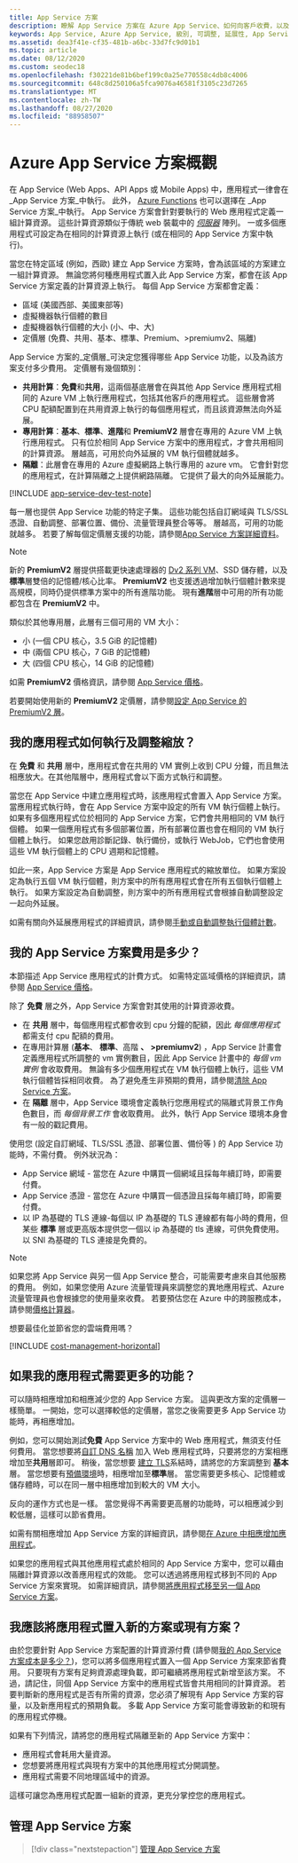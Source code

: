 ```yaml
---
title: App Service 方案
description: 瞭解 App Service 方案在 Azure App Service、如何向客戶收費，以及如何根據您的需求進行調整。
keywords: App Service, Azure App Service, 級別, 可調整, 延展性, App Service 方案, App Service 成本
ms.assetid: dea3f41e-cf35-481b-a6bc-33d7fc9d01b1
ms.topic: article
ms.date: 08/12/2020
ms.custom: seodec18
ms.openlocfilehash: f30221de81b6bef199c0a25e770558c4db8c4006
ms.sourcegitcommit: 648c8d250106a5fca9076a46581f3105c23d7265
ms.translationtype: MT
ms.contentlocale: zh-TW
ms.lasthandoff: 08/27/2020
ms.locfileid: "88958507"
---
```

# <a name="azure-app-service-plan-overview"></a>Azure App Service 方案概觀

在 App Service (Web Apps、API Apps 或 Mobile Apps) 中，應用程式一律會在 _App Service 方案_中執行。 此外， [Azure Functions](../azure-functions/functions-scale.md#app-service-plan) 也可以選擇在 _App Service 方案_中執行。 App Service 方案會針對要執行的 Web 應用程式定義一組計算資源。 這些計算資源類似于傳統 web 裝載中的 [_伺服器_](https://wikipedia.org/wiki/Server_farm) 陣列。 一或多個應用程式可設定為在相同的計算資源上執行 (或在相同的 App Service 方案中執行)。

當您在特定區域 (例如，西歐) 建立 App Service 方案時，會為該區域的方案建立一組計算資源。 無論您將何種應用程式置入此 App Service 方案，都會在該 App Service 方案定義的計算資源上執行。 每個 App Service 方案都會定義：

- 區域 (美國西部、美國東部等)
- 虛擬機器執行個體的數目
- 虛擬機器執行個體的大小 (小、中、大)
- 定價層 (免費、共用、基本、標準、Premium、>premiumv2、隔離) 

App Service 方案的_定價層_可決定您獲得哪些 App Service 功能，以及為該方案支付多少費用。 定價層有幾個類別：

- **共用計算**：**免費**和**共用**，這兩個基底層會在與其他 App Service 應用程式相同的 Azure VM 上執行應用程式，包括其他客戶的應用程式。 這些層會將 CPU 配額配置到在共用資源上執行的每個應用程式，而且該資源無法向外延展。
- **專用計算**：**基本**、**標準**、**進階**和 **PremiumV2** 層會在專用的 Azure VM 上執行應用程式。 只有位於相同 App Service 方案中的應用程式，才會共用相同的計算資源。 層越高，可用於向外延展的 VM 執行個體就越多。
- **隔離**：此層會在專用的 Azure 虛擬網路上執行專用的 azure vm。 它會針對您的應用程式，在計算隔離之上提供網路隔離。 它提供了最大的向外延展能力。

[!INCLUDE [app-service-dev-test-note](../../includes/app-service-dev-test-note.md)]

每一層也提供 App Service 功能的特定子集。 這些功能包括自訂網域與 TLS/SSL 憑證、自動調整、部署位置、備份、流量管理員整合等等。 層越高，可用的功能就越多。 若要了解每個定價層支援的功能，請參閱[App Service 方案詳細資料](https://azure.microsoft.com/pricing/details/app-service/plans/)。

<a name="new-pricing-tier-premiumv2"></a>

> [!NOTE]
> 新的 **PremiumV2** 層提供搭載更快速處理器的 [Dv2 系列 VM](../virtual-machines/dv2-dsv2-series.md)、SSD 儲存體，以及**標準**層雙倍的記憶體/核心比率。 **PremiumV2** 也支援透過增加執行個體計數來提高規模，同時仍提供標準方案中的所有進階功能。 現有**進階**層中可用的所有功能都包含在 **PremiumV2** 中。
>
> 類似於其他專用層，此層有三個可用的 VM 大小：
>
> - 小 (一個 CPU 核心，3.5 GiB 的記憶體) 
> - 中 (兩個 CPU 核心，7 GiB 的記憶體) 
> - 大 (四個 CPU 核心，14 GiB 的記憶體)  
>
> 如需 **PremiumV2** 價格資訊，請參閱 [App Service 價格](https://azure.microsoft.com/pricing/details/app-service/)。
>
> 若要開始使用新的 **PremiumV2** 定價層，請參閱[設定 App Service 的 PremiumV2 層](app-service-configure-premium-tier.md)。

## <a name="how-does-my-app-run-and-scale"></a>我的應用程式如何執行及調整縮放？

在 **免費** 和 **共用** 層中，應用程式會在共用的 VM 實例上收到 CPU 分鐘，而且無法相應放大。在其他階層中，應用程式會以下面方式執行和調整。

當您在 App Service 中建立應用程式時，該應用程式會置入 App Service 方案。 當應用程式執行時，會在 App Service 方案中設定的所有 VM 執行個體上執行。 如果有多個應用程式位於相同的 App Service 方案，它們會共用相同的 VM 執行個體。 如果一個應用程式有多個部署位置，所有部署位置也會在相同的 VM 執行個體上執行。 如果您啟用診斷記錄、執行備份，或執行 WebJob，它們也會使用這些 VM 執行個體上的 CPU 週期和記憶體。

如此一來，App Service 方案是 App Service 應用程式的縮放單位。 如果方案設定為執行五個 VM 執行個體，則方案中的所有應用程式會在所有五個執行個體上執行。 如果方案設定為自動調整，則方案中的所有應用程式會根據自動調整設定一起向外延展。

如需有關向外延展應用程式的詳細資訊，請參閱[手動或自動調整執行個體計數](../azure-monitor/platform/autoscale-get-started.md)。

<a name="cost"></a>

## <a name="how-much-does-my-app-service-plan-cost"></a>我的 App Service 方案費用是多少？

本節描述 App Service 應用程式的計費方式。 如需特定區域價格的詳細資訊，請參閱 [App Service 價格](https://azure.microsoft.com/pricing/details/app-service/)。

除了 **免費** 層之外，App Service 方案會對其使用的計算資源收費。

- 在 **共用** 層中，每個應用程式都會收到 cpu 分鐘的配額，因此 _每個應用程式_ 都需支付 cpu 配額的費用。
- 在專用計算層 (**基本**、 **標準**、高階 **、** **>premiumv2**) ，App Service 計畫會定義應用程式所調整的 vm 實例數目，因此 App Service 計畫中的 _每個 vm 實例_ 會收取費用。 無論有多少個應用程式在 VM 執行個體上執行，這些 VM 執行個體皆採相同收費。 為了避免產生非預期的費用，請參閱[清除 App Service 方案](app-service-plan-manage.md#delete)。
- 在 **隔離** 層中，App Service 環境會定義執行您應用程式的隔離式背景工作角色數目，而 _每個背景工作_ 會收取費用。 此外，執行 App Service 環境本身會有一般的戳記費用。

使用您 (設定自訂網域、TLS/SSL 憑證、部署位置、備份等 ) 的 App Service 功能時，不需付費。 例外狀況為：

- App Service 網域 - 當您在 Azure 中購買一個網域且採每年續訂時，即需要付費。
- App Service 憑證 - 當您在 Azure 中購買一個憑證且採每年續訂時，即需要付費。
- 以 IP 為基礎的 TLS 連線-每個以 IP 為基礎的 TLS 連線都有每小時的費用，但某些 **標準** 層或更高版本提供您一個以 ip 為基礎的 tls 連線，可供免費使用。 以 SNI 為基礎的 TLS 連接是免費的。

> [!NOTE]
> 如果您將 App Service 與另一個 App Service 整合，可能需要考慮來自其他服務的費用。 例如，如果您使用 Azure 流量管理員來調整您的異地應用程式、Azure 流量管理員也會根據您的使用量來收費。 若要預估您在 Azure 中的跨服務成本，請參閱[價格計算器](https://azure.microsoft.com/pricing/calculator/)。 

想要最佳化並節省您的雲端費用嗎？

[!INCLUDE [cost-management-horizontal](../../includes/cost-management-horizontal.md)]

## <a name="what-if-my-app-needs-more-capabilities-or-features"></a>如果我的應用程式需要更多的功能？

可以隨時相應增加和相應減少您的 App Service 方案。 這與更改方案的定價層一樣簡單。 一開始，您可以選擇較低的定價層，當您之後需要更多 App Service 功能時，再相應增加。

例如，您可以開始測試**免費** App Service 方案中的 Web 應用程式，無須支付任何費用。 當您想要將[自訂 DNS 名稱](app-service-web-tutorial-custom-domain.md) 加入 Web 應用程式時，只要將您的方案相應增加至**共用**層即可。 稍後，當您想要 [建立 TLS](configure-ssl-bindings.md)系結時，請將您的方案調整到 **基本** 層。 當您想要有[預備環境](deploy-staging-slots.md)時，相應增加至**標準**層。 當您需要更多核心、記憶體或儲存體時，可以在同一層中相應增加到較大的 VM 大小。

反向的運作方式也是一樣。 當您覺得不再需要更高層的功能時，可以相應減少到較低層，這樣可以節省費用。

如需有關相應增加 App Service 方案的詳細資訊，請參閱[在 Azure 中相應增加應用程式](manage-scale-up.md)。

如果您的應用程式與其他應用程式處於相同的 App Service 方案中，您可以藉由隔離計算資源以改善應用程式的效能。 您可以透過將應用程式移到不同的 App Service 方案來實現。 如需詳細資訊，請參閱[將應用程式移至另一個 App Service 方案](app-service-plan-manage.md#move)。

## <a name="should-i-put-an-app-in-a-new-plan-or-an-existing-plan"></a>我應該將應用程式置入新的方案或現有方案？

由於您要針對 App Service 方案配置的計算資源付費 (請參閱[我的 App Service 方案成本是多少？](#cost))，您可以將多個應用程式置入一個 App Service 方案來節省費用。 只要現有方案有足夠資源處理負載，即可繼續將應用程式新增至該方案。 不過，請記住，同個 App Service 方案中的應用程式皆會共用相同的計算資源。 若要判斷新的應用程式是否有所需的資源，您必須了解現有 App Service 方案的容量，以及新應用程式的預期負載。 多載 App Service 方案可能會導致新的和現有的應用程式停機。

如果有下列情況，請將您的應用程式隔離至新的 App Service 方案中：

- 應用程式會耗用大量資源。
- 您想要將應用程式與現有方案中的其他應用程式分開調整。
- 應用程式需要不同地理區域中的資源。

這樣可讓您為應用程式配置一組新的資源，更充分掌控您的應用程式。

## <a name="manage-an-app-service-plan"></a>管理 App Service 方案

> [!div class="nextstepaction"]
> [管理 App Service 方案](app-service-plan-manage.md)